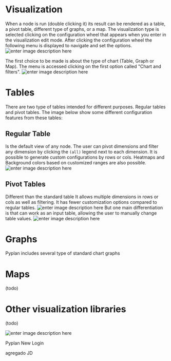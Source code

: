 # Visualization
When a node is run (double clicking it) its result can be rendered as a table, a pivot table, different type of graphs, or a map.
The visualization type is selected clicking on the configuration wheel that appears when you enter in the visualization edit mode. After clicking the configuration wheel the following menu is displayed to navigate and set the options.
![enter image description here](http://img.pyplan.org/viz-edit2.png)

The first choice to be made is about the type of chart (Table, Graph or Map). The menu is accessed clicking on the first option called "Chart and filters".
![enter image description here](http://img.pyplan.org/viz-viz-type1.png)


# Tables
There are two type of tables intended for different purposes. Regular tables and pivot tables.
The image below show some different configuration features from these tables:


## Regular Table
Is the default view of any node. The user can pivot dimensions and filter any dimension by clicking the `(all)` legend next to each dimension.
It is possible to generate custom configurations by rows or cols. Heatmaps and Background colors based on customized ranges are also possible.
 ![enter image description here](http://img.pyplan.org/viz-table-standard.png)
 
## Pivot Tables
Different than the standard table It allows multiple dimensions in rows or cols as well as filtering.
It has fewer customization options compared to regular tables.
![enter image description here](http://img.pyplan.org/viz-tables-dif1.png)
But one main differentiation is that can work as an input table, allowing the user to manually change table values.
![enter image description here](http://img.pyplan.org/viz-edit-table.png)
# Graphs
Pyplan includes several type of standard chart graphs
# Maps
(todo)
# Other visualization libraries
(todo)

![enter image description here](http://img.pyplan.org/Login_nuevo.png)

Pyplan New Login

agregado JD
<!--stackedit_data:
eyJoaXN0b3J5IjpbLTc0NDkyMDgyMSwtMTEyMjg5MDY5NSwtNz
c5MDE4NjM5LC0yMTE4OTc2MTEyLDE5NDg5NzU5ODEsMTE1NTA5
MTM3MSwtMTA5NTU3NzE1MiwxMTk2MDY1NzIxLC0yODI5Mzk0Nj
IsMzMxNTc1OTQ5LDY3NTM2ODUzLDE2MTE2NjM5NDcsLTE2NjYy
NTY3OTIsMTk1NDU2MTU0MywxMjU5ODIxMzAwLDE3NzQ1Njk0Nz
AsMTc0MzAyMTYwNCwtNjgwOTA1MDg1XX0=
-->